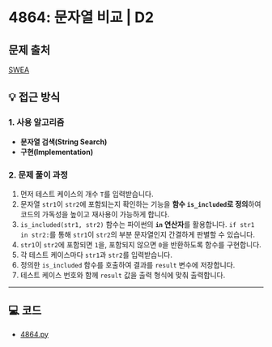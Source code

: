 # 4864: 문자열 비교 | D2

## 문제 출처
[SWEA](https://swexpertacademy.com/main/talk/solvingClub/problemView.do?solveclubId=AZgvQCv6GNXHBIT9&contestProbId=AWTQRytKQJ0DFAVT&probBoxId=AZgvQCv6GNbHBIT9&type=PROBLEM&problemBoxTitle=7%EC%9B%94&problemBoxCnt=19)

## 💡 접근 방식

### 1. 사용 알고리즘
* **문자열 검색(String Search)**
* **구현(Implementation)**

### 2. 문제 풀이 과정
1.  먼저 테스트 케이스의 개수 `T`를 입력받습니다.
2.  문자열 `str1`이 `str2`에 포함되는지 확인하는 기능을 **함수 `is_included`로 정의**하여 코드의 가독성을 높이고 재사용이 가능하게 합니다.
3.  `is_included(str1, str2)` 함수는 파이썬의 **`in` 연산자**를 활용합니다. `if str1 in str2:`를 통해 `str1`이 `str2`의 부분 문자열인지 간결하게 판별할 수 있습니다.
4.  `str1`이 `str2`에 포함되면 `1`을, 포함되지 않으면 `0`을 반환하도록 함수를 구현합니다.
5.  각 테스트 케이스마다 `str1`과 `str2`를 입력받습니다.
6.  정의한 `is_included` 함수를 호출하여 결과를 `result` 변수에 저장합니다.
7.  테스트 케이스 번호와 함께 `result` 값을 출력 형식에 맞춰 출력합니다.

---

## 💻 코드
* [4864.py](4864.py)